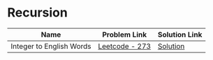 # Recursion


| Name       | Problem Link                       | Solution Link                      |
|--------------------|------------------------------------|-----------------------------------|
| Integer to English Words          | [Leetcode - 273](https://leetcode.com/problems/integer-to-english-words)                | [Solution](https://github.com/moinhameed27/Ultimate-DSA/blob/main/Recursion/Integer%20to%20English%20Words.java)              |
